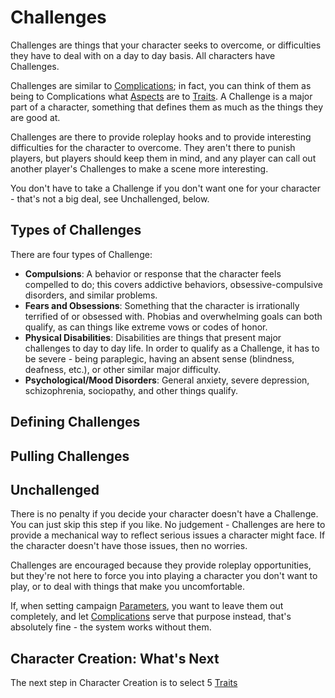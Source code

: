 # Challenges

Challenges are things that your character seeks to overcome, or difficulties they have to deal with on a day to day basis. All characters have Challenges.

Challenges are similar to [Complications](Complications.md); in fact, you can think of them as being to Complications what [Aspects](Aspects.md) are to [Traits](Traits.md). A Challenge is a major part of a character, something that defines them as much as the things they are good at.

Challenges are there to provide roleplay hooks and to provide interesting difficulties for the character to overcome. They aren't there to punish players, but players should keep them in mind, and any player can call out another player's Challenges to make a scene more interesting.

You don't have to take a Challenge if you don't want one for your character - that's not a big deal, see Unchallenged, below.

## Types of Challenges

There are four types of Challenge:

- **Compulsions**: A behavior or response that the character feels compelled to do; this covers addictive behaviors, obsessive-compulsive disorders, and similar problems.
- **Fears and Obsessions**: Something that the character is irrationally terrified of or obsessed with. Phobias and overwhelming goals can both qualify, as can things like extreme vows or codes of honor.
- **Physical Disabilities**: Disabilities are things that present major challenges to day to day life. In order to qualify as a Challenge, it has to be severe - being paraplegic, having an absent sense (blindness, deafness, etc.), or other similar major difficulty.
- **Psychological/Mood Disorders**: General anxiety, severe depression, schizophrenia, sociopathy, and other things qualify.
  
## Defining Challenges

## Pulling Challenges

## Unchallenged

There is no penalty if you decide your character doesn't have a Challenge. You can just skip this step if you like. No judgement - Challenges are here to provide a mechanical way to reflect serious issues a character might face. If the character doesn't have those issues, then no worries.

Challenges are encouraged because they provide roleplay opportunities, but they're not here to force you into playing a character you don't want to play, or to deal with things that make you uncomfortable. 

If, when setting campaign [Parameters](Parameters.md), you want to leave them out completely, and let [Complications](Complications.md) serve that purpose instead, that's absolutely fine - the system works without them.

## Character Creation: What's Next

The next step in Character Creation is to select 5 [Traits](Traits.md)